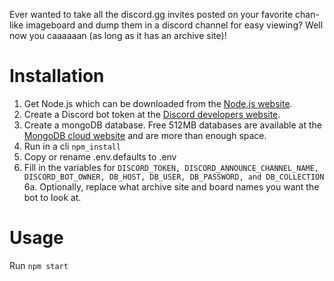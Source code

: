 Ever wanted to take all the discord.gg invites posted on your favorite chan-like imageboard and dump them in a discord channel for easy viewing? Well now you caaaaaan (as long as it has an archive site)!

# Installation

1. Get Node.js which can be downloaded from the [Node.js website](https://nodejs.org).
2. Create a Discord bot token at the [Discord developers website](https://discord.com/developers).
3. Create a mongoDB database. Free 512MB databases are available at the [MongoDB cloud website](https://www.mongodb.com/cloud) and are more than enough space.
4. Run in a cli `npm_install`
5. Copy or rename .env.defaults to .env
6. Fill in the variables for `DISCORD_TOKEN, DISCORD_ANNOUNCE_CHANNEL_NAME, DISCORD_BOT_OWNER, DB_HOST, DB_USER, DB_PASSWORD, and DB_COLLECTION`
6a. Optionally, replace what archive site and board names you want the bot to look at.

# Usage
Run `npm start`
